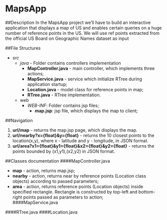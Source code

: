 # MapsApp
##Description
In the MapsApp project we’ll have to build an interactive application that displays a map of US and enables certain queries on a huge number of reference points in the US. We will use ref points extracted from the official US Board on Geographic Names dataset as input

##File Structures
  - *src*
    - *java* - Folder contains controllers implementation
        - **MapController.java** - main controller, which implements three actions;
        - **MapService.java** - service which initialize RTree during application startup;
        - **Location.java** - model class for reference points in map;
        - **RTree.java** - RTree implementation.
    - web
        - *WEB-INF*: Folder contains jsp files;
            - **map.jsp**: jsp file, which displays the map to client;

##Navigation
1. **url/map** - returns the map.jsp page, which displays the map.
2. **url/nearby?x={float}&y={float}** - returns the 10 closest points to the location(x,y), where x - latitude and y - longitude, in JSON format.
3. **url/area?x1={float}&y1={float}&x2={float}&y2={float}** - returns the points bounded by (x1,y1),(x2,y2) in JSON format.

##Classes documentation
####MapController.java
- **map** - action, returns map.jsp;
- **nearby** - action, returns near by reference points (Location class objects) according to passed parameters;
- **area** - action, returns reference points (Location objects) inside specified rectangle. Rectangle is constructed by top-left and bottom-right points passed as parameters to action;  
####MapService.java

####RTree.java
####Location.java



